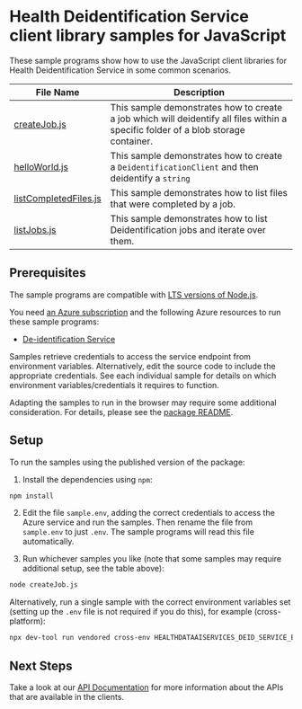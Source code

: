 # Health Deidentification Service client library samples for JavaScript

These sample programs show how to use the JavaScript client libraries for Health Deidentification Service in some common scenarios.

| **File Name**                               | **Description**                                                                                                                    |
| ------------------------------------------- | ---------------------------------------------------------------------------------------------------------------------------------- |
| [createJob.js][createjob]                   | This sample demonstrates how to create a job which will deidentify all files within a specific folder of a blob storage container. |
| [helloWorld.js][helloworld]                 | This sample demonstrates how to create a `DeidentificationClient` and then deidentify a `string`                                   |
| [listCompletedFiles.js][listcompletedfiles] | This sample demonstrates how to list files that were completed by a job.                                                           |
| [listJobs.js][listjobs]                     | This sample demonstrates how to list Deidentification jobs and iterate over them.                                                  |

## Prerequisites

The sample programs are compatible with [LTS versions of Node.js](https://github.com/nodejs/release#release-schedule).

You need [an Azure subscription][freesub] and the following Azure resources to run these sample programs:

- [De-identification Service][createinstance_de-identificationservice]

Samples retrieve credentials to access the service endpoint from environment variables. Alternatively, edit the source code to include the appropriate credentials. See each individual sample for details on which environment variables/credentials it requires to function.

Adapting the samples to run in the browser may require some additional consideration. For details, please see the [package README][package].

## Setup

To run the samples using the published version of the package:

1. Install the dependencies using `npm`:

```bash
npm install
```

2. Edit the file `sample.env`, adding the correct credentials to access the Azure service and run the samples. Then rename the file from `sample.env` to just `.env`. The sample programs will read this file automatically.

3. Run whichever samples you like (note that some samples may require additional setup, see the table above):

```bash
node createJob.js
```

Alternatively, run a single sample with the correct environment variables set (setting up the `.env` file is not required if you do this), for example (cross-platform):

```bash
npx dev-tool run vendored cross-env HEALTHDATAAISERVICES_DEID_SERVICE_ENDPOINT="<healthdataaiservices deid service endpoint>" HEALTHDATAAISERVICES_STORAGE_ACCOUNT_LOCATION="<healthdataaiservices storage account location>" OUTPUT_PREFIX="<output prefix>" node createJob.js
```

## Next Steps

Take a look at our [API Documentation][apiref] for more information about the APIs that are available in the clients.

[createjob]: https://github.com/Azure/azure-sdk-for-js/blob/main/sdk/healthdataaiservices/health-deidentification-rest/samples/v1/javascript/createJob.js
[helloworld]: https://github.com/Azure/azure-sdk-for-js/blob/main/sdk/healthdataaiservices/health-deidentification-rest/samples/v1/javascript/helloWorld.js
[listcompletedfiles]: https://github.com/Azure/azure-sdk-for-js/blob/main/sdk/healthdataaiservices/health-deidentification-rest/samples/v1/javascript/listCompletedFiles.js
[listjobs]: https://github.com/Azure/azure-sdk-for-js/blob/main/sdk/healthdataaiservices/health-deidentification-rest/samples/v1/javascript/listJobs.js
[apiref]: https://learn.microsoft.com/javascript/api/
[freesub]: https://azure.microsoft.com/free/
[createinstance_de-identificationservice]: https://learn.microsoft.com/javascript/api/
[package]: https://github.com/Azure/azure-sdk-for-js/tree/main/sdk/healthdataaiservices/health-deidentification-rest/README.md
